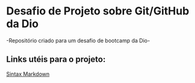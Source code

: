 # Desafio de Projeto sobre Git/GitHub da Dio
-Repositório criado para um desafio de bootcamp da Dio-

## Links utéis para o projeto:
[Sintax Markdown](https://www.markdownguide.org/basic-syntax/)
